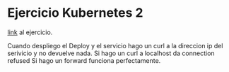 # Ejercicio Kubernetes 2

[link](https://formacion.4eixos.com/k8s/actividades/2/correndo_a_nosa_primeira_aplicacin_en_kubernetes.html) al ejercicio.

Cuando despliego el Deploy y el servicio hago un curl a la direccion ip del serivicio y no devuelve nada.
Si hago un curl a localhost da connection refused
Si hago un forward funciona perfectamente.

